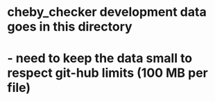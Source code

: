 # cheby_checker development data goes in this directory
# - need to keep the data small to respect git-hub limits (100 MB per file)
